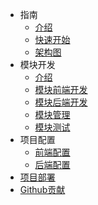* 指南
    - [介绍](/zh-cn/eggborn/guide/)
    - [快速开始](/zh-cn/eggborn/guide/getting-started.md)
    - [架构图](/zh-cn/eggborn/guide/architecture-diagram.md)
* 模块开发
    - [介绍](/zh-cn/eggborn/module/)
    - [模块前端开发](/zh-cn/eggborn/module/front.md)
    - [模块后端开发](/zh-cn/eggborn/module/backend.md)
    - [模块管理](/zh-cn/eggborn/module/management.md)
    - [模块测试](/zh-cn/eggborn/module/test.md)
* 项目配置
    - [前端配置](/zh-cn/eggborn/configuration/front.md)
    - [后端配置](/zh-cn/eggborn/configuration/backend.md)
* [项目部署](/zh-cn/eggborn/deployment.md)
* [Github贡献](/zh-cn/eggborn/github.md)